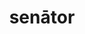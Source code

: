 ---
title: senātor
meaning: senator
ch: [7r]
pos: nounthird
genitive: senātōris
abbgender: n.
abbgender2: meut.
gender: neuter
declension: third
six: y
---